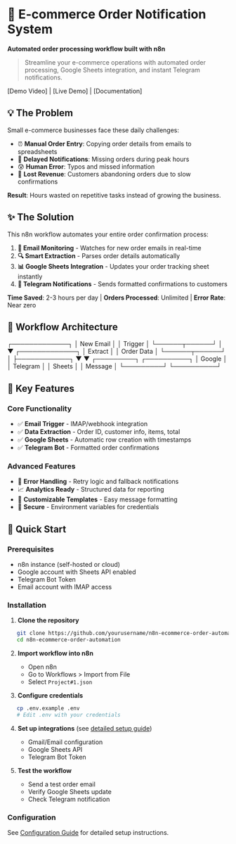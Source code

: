 # 🛒 E-commerce Order Notification System
**Automated order processing workflow built with n8n**

> Streamline your e-commerce operations with automated order processing, Google Sheets integration, and instant Telegram notifications.

[Demo Video] | [Live Demo] | [Documentation]

## 💡 The Problem

Small e-commerce businesses face these daily challenges:
- ⏰ **Manual Order Entry**: Copying order details from emails to spreadsheets
- 📱 **Delayed Notifications**: Missing orders during peak hours
- 😰 **Human Error**: Typos and missed information
- 💸 **Lost Revenue**: Customers abandoning orders due to slow confirmations

**Result**: Hours wasted on repetitive tasks instead of growing the business.

## ✨ The Solution

This n8n workflow automates your entire order confirmation process:

1. **📧 Email Monitoring** - Watches for new order emails in real-time
2. **🔍 Smart Extraction** - Parses order details automatically
3. **📊 Google Sheets Integration** - Updates your order tracking sheet instantly
4. **💬 Telegram Notifications** - Sends formatted confirmations to customers

**Time Saved**: 2-3 hours per day | **Orders Processed**: Unlimited | **Error Rate**: Near zero

## 🔄 Workflow Architecture
┌─────────────┐
│ New Email   │
│ Trigger     │
└──────┬──────┘
│
▼
┌─────────────┐
│ Extract     │
│ Order Data  │
└──────┬──────┘
│
├────────────┐
▼            ▼
┌─────────┐   ┌──────────┐
│ Google  │   │ Telegram │
│ Sheets  │   │ Message  │
└─────────┘   └──────────┘

## 🎯 Key Features

### Core Functionality
- ✅ **Email Trigger** - IMAP/webhook integration
- ✅ **Data Extraction** - Order ID, customer info, items, total
- ✅ **Google Sheets** - Automatic row creation with timestamps
- ✅ **Telegram Bot** - Formatted order confirmations

### Advanced Features
- 🔔 **Error Handling** - Retry logic and fallback notifications
- 📈 **Analytics Ready** - Structured data for reporting
- 🎨 **Customizable Templates** - Easy message formatting
- 🔐 **Secure** - Environment variables for credentials

## 🚀 Quick Start

### Prerequisites
- n8n instance (self-hosted or cloud)
- Google account with Sheets API enabled
- Telegram Bot Token
- Email account with IMAP access

### Installation

1. **Clone the repository**
```bash
   git clone https://github.com/yourusername/n8n-ecommerce-order-automation.git
   cd n8n-ecommerce-order-automation
```

2. **Import workflow into n8n**
   - Open n8n
   - Go to Workflows > Import from File
   - Select `Project#1.json`

3. **Configure credentials**
```bash
   cp .env.example .env
   # Edit .env with your credentials
```

4. **Set up integrations** (see [detailed setup guide](docs/SETUP.md))
   - Gmail/Email configuration
   - Google Sheets API
   - Telegram Bot Token

5. **Test the workflow**
   - Send a test order email
   - Verify Google Sheets update
   - Check Telegram notification

### Configuration
See [Configuration Guide](docs/CONFIGURATION.md) for detailed setup instructions.
